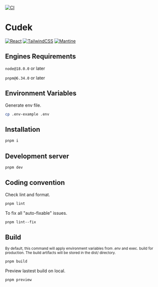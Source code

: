 [![CI](https://github.com/kaisergeX/fptlibrary/actions/workflows/ci.yml/badge.svg)](https://github.com/kaisergeX/fptlibrary/actions/workflows/ci.yml)

# Cudek

[![React](https://img.shields.io/badge/React-000?style=for-the-badge&logo=react&logoColor=fff)](https://react.dev/)
[![TailwindCSS](https://img.shields.io/badge/TailwindCSS-fff?style=for-the-badge&logo=tailwindcss)](https://tailwindcss.com/)
[![Mantine](https://img.shields.io/badge/Mantine-000?style=for-the-badge&logo=mantine&logoColor=fff)](https://mantine.dev/)

## Engines Requirements

`node@18.0.0` or later

`pnpm@6.34.0` or later

## Environment Variables

Generate env file.

```bash
cp .env-example .env
```

## Installation

```bash
pnpm i
```

## Development server

```bash
pnpm dev
```

## Coding convention

Check lint and format.

```bash
pnpm lint
```

To fix all "auto-fixable" issues.

```bash
pnpm lint--fix
```

## Build

<sup>
By default, this command will apply environment variables from .env and exec. build for production.
The build artifacts will be stored in the dist/ directory.
</sup>

```bash
pnpm build
```

Preview lastest build on local.

```bash
pnpm preview
```
